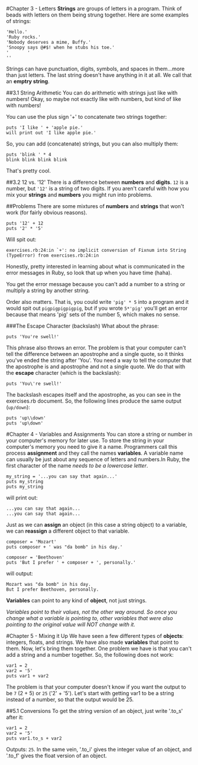 #Chapter 3 - Letters
**Strings** are groups of letters in a program. Think of beads with letters on them being strung together. Here are some examples of strings:

```
'Hello.'
'Ruby rocks.'
'Nobody deserves a mime, Buffy.'
'Snoopy says @#$! when he stubs his toe.'
'       '
''
```
Strings can have punctuation, digits, symbols, and spaces in them...more than just letters. The last string doesn't have anything in it at all. We call that an **emptry string**.

##3.1 String Arithmetic
You can do arithmetic with strings just like with numbers! Okay, so maybe not exactly like with numbers, but kind of like with numbers!

You can use the plus sign '+' to concatenate two strings together:

```
puts 'I like ' + 'apple pie.'
will print out 'I like apple pie.'
```
So, you can add (concatenate) strings, but you can also multiply them:

```
puts 'blink ' * 4
blink blink blink blink
```
That's pretty cool.

##3.2 12 vs. '12'
There is a difference between **numbers** and **digits**. ```12``` is a number, but ```'12'``` is a string of two digits. If you aren't careful with how you mix your **strings** and **numbers** you might run into problems.

##Problems
There are some mixtures of **numbers** and **strings** that won't work (for fairly obvious reasons). 

```
puts '12' + 12
puts '2' * '5'
```
Will spit out:

```
exercises.rb:24:in `+': no implicit conversion of Fixnum into String (TypeError) from exercises.rb:24:in
```
Honestly, pretty interested in learning about what is communicated in the error messages in Ruby, so look that up when you have time (haha).

You get the error message because you can't add a number to a string or multiply a string by another string. 

Order also matters. That is, you could write ```'pig' * 5``` into a program and it would spit out  ```pigpigpigpigpig```, but if you wrote ```5*'pig'``` you'll get an error because that means 'pig' sets of the number 5, which makes no sense.

###The Escape Character (backslash)
What about the phrase:

```
puts 'You're swell!'
```
This phrase also throws an error. The problem is that your computer can't tell the difference between an apostrophe and a single quote, so it thinks you've ended the string after 'You'. You need a way to tell the computer that the apostrophe is and apostrophe and not a single quote. We do that with the **escape** character (which is the backslash):

```
puts 'You\'re swell!'
```
The backslash escapes itself and the apostrophe, as you can see in the exercises.rb document. So, the following lines produce the same output (```up/down```):

```
puts 'up\\down'
puts 'up\down'
```

#Chapter 4 - Variables and Assignments
You can store a string or number in your computer's memory for later use. To store the string in your computer's memory you need to give it a name. Programmers call this process **assignment** and they call the names **variables**. A variable name can usually be just about any sequence of letters and numbers.In Ruby, the first character of the name *needs to be a lowercase letter*. 

```
my_string = '...you can say that again...'
puts my_string
puts my_string
```
will print out:

```
...you can say that again...
...you can say that again...
```
Just as we can **assign** an object (in this case a string object) to a variable, we can **reassign** a different object to that variable.

```
composer = 'Mozart'
puts composer + ' was "da bomb" in his day.'

composer = 'Beethoven'
puts 'But I prefer ' + composer + ', personally.'
```
will output:

```
Mozart was "da bomb" in his day.
But I prefer Beethoven, personally.
```
**Variables** can point to any kind of **object**, not just strings. 

*Variables point to their values, not the other way around. So once you change what a variable is pointing to, other variables that were also pointing to the original value will NOT change with it.*

#Chapter 5 - Mixing it Up
We have seen a few different types of **objects**: integers, floats, and strings. We have also made **variables** that point to them. Now, let's bring them together.
One problem we have is that you can't add a string and a number together. So, the following does not work:

```
var1 = 2
var2 = '5'
puts var1 + var2
```
The problem is that your computer doesn't know if you want the output to be ```7``` (2 + 5) or ```25``` ('2' + '5').
Let's start with getting var1 to be a string instead of a number, so that the output would be 25.

##5.1 Conversions
To get the string version of an object, just write '.to_s' after it:

```
var1 = 2
var2 = '5'
puts var1.to_s + var2
```
Outputs: ```25```.
In the same vein, '.to_i' gives the integer value of an object, and '.to_f' gives the float version of an object.
